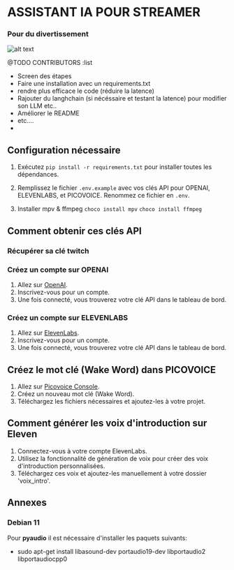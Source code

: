 # ASSISTANT IA POUR STREAMER
### Pour du divertissement
![alt text](https://raw.githubusercontent.com/anisayari/AIAssitantStreamer/main/assets/topic.png)

@TODO CONTRIBUTORS :list 
- Screen des étapes
- Faire une installation avec un requirements.txt
- rendre plus efficace le code (réduire la latence)
- Rajouter du langhchain (si nécéssaire et testant la latence) pour modifier son LLM etc..
- Améliorer le README
- etc....
- 
## Configuration nécessaire

1. Exécutez `pip install -r requirements.txt` pour installer toutes les dépendances.

2. Remplissez le fichier `.env.example` avec vos clés API pour OPENAI, ELEVENLABS, et PICOVOICE. Renommez ce fichier en `.env`.

3. Installer mpv & ffmpeg
   `choco install mpv`
   `choco install ffmpeg`


## Comment obtenir ces clés API

### Récupérer sa clé twitch



### Créez un compte sur OPENAI

1. Allez sur [OpenAI](https://www.openai.com/).
2. Inscrivez-vous pour un compte.
3. Une fois connecté, vous trouverez votre clé API dans le tableau de bord.

### Créez un compte sur ELEVENLABS

1. Allez sur [ElevenLabs](https://beta.elevenlabs.io/).
2. Inscrivez-vous pour un compte.
3. Une fois connecté, vous trouverez votre clé API dans le tableau de bord.

## Créez le mot clé (Wake Word) dans PICOVOICE

1. Allez sur [Picovoice Console](https://console.picovoice.ai/).
2. Créez un nouveau mot clé (Wake Word).
3. Téléchargez les fichiers nécessaires et ajoutez-les à votre projet.

## Comment générer les voix d'introduction sur Eleven

1. Connectez-vous à votre compte ElevenLabs.
2. Utilisez la fonctionnalité de génération de voix pour créer des voix d'introduction personnalisées.
3. Téléchargez ces voix et ajoutez-les manuellement à votre dossier 'voix_intro'.

## Annexes

### Debian 11

Pour **pyaudio** il est nécessaire d'installer les paquets suivants:

* sudo apt-get install libasound-dev portaudio19-dev libportaudio2 libportaudiocpp0

